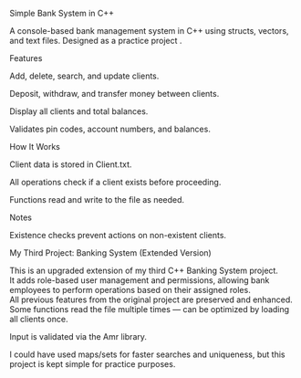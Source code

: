 Simple Bank System in C++

A console-based bank management system in C++ using structs, vectors, and text files. Designed as a practice project .

Features

Add, delete, search, and update clients.

Deposit, withdraw, and transfer money between clients.

Display all clients and total balances.

Validates pin codes, account numbers, and balances.

How It Works

Client data is stored in Client.txt.

All operations check if a client exists before proceeding.

Functions read and write to the file as needed.

Notes

Existence checks prevent actions on non-existent clients.




My Third Project: Banking System (Extended Version)

This is an upgraded extension of my third C++ Banking System project.  
It adds role-based user management and permissions, allowing bank employees to perform operations based on their assigned roles.  
All previous features from the original project are preserved and enhanced.
Some functions read the file multiple times — can be optimized by loading all clients once.

Input is validated via the Amr library.

 I could have used maps/sets for faster searches and uniqueness, but this project is kept simple for practice purposes.

